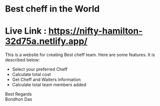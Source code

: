 # Best cheff in the World


# Live Link : https://nifty-hamilton-32d75a.netlify.app/
This is a website for creating Best cheff team. 
Here are some features. It is described below:

* Select your preferred Cheff 
* Calculate total cost
* Get Cheff and Waiters information
* Calculate total team members added


Best Regards \
Bondhon Das

